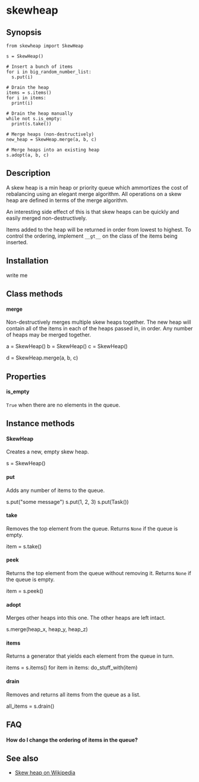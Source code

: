 # skewheap

## Synopsis

    from skewheap import SkewHeap

    s = SkewHeap()

    # Insert a bunch of items
    for i in big_random_number_list:
      s.put(i)

    # Drain the heap
    items = s.items()
    for i in items:
      print(i)

    # Drain the heap manually
    while not s.is_empty:
      print(s.take())

    # Merge heaps (non-destructively)
    new_heap = SkewHeap.merge(a, b, c)

    # Merge heaps into an existing heap
    s.adopt(a, b, c)

## Description

A skew heap is a min heap or priority queue which ammortizes the cost of
rebalancing using an elegant merge algorithm. All operations on a skew heap are
defined in terms of the merge algorithm.

An interesting side effect of this is that skew heaps can be quickly and easily
merged non-destructively.

Items added to the heap will be returned in order from lowest to highest.  To
control the ordering, implement `__gt__` on the class of the items being
inserted.

## Installation

write me

## Class methods

#### merge

Non-destructively merges multiple skew heaps together. The new heap will
contain all of the items in each of the heaps passed in, in order. Any number
of heaps may be merged together.

  a = SkewHeap()
  b = SkewHeap()
  c = SkewHeap()

  d = SkewHeap.merge(a, b, c)

## Properties

#### is_empty

`True` when there are no elements in the queue.

## Instance methods

#### SkewHeap

Creates a new, empty skew heap.

  s = SkewHeap()

#### put

Adds any number of items to the queue.

  s.put("some message")
  s.put(1, 2, 3)
  s.put(Task())

#### take

Removes the top element from the queue. Returns `None` if the queue is empty.


  item = s.take()

#### peek

Returns the top element from the queue without removing it. Returns `None` if
the queue is empty.

  item = s.peek()

#### adopt

Merges other heaps into this one. The other heaps are left intact.

  s.merge(heap_x, heap_y, heap_z)

#### items

Returns a generator that yields each element from the queue in turn.

  items = s.items()
  for item in items:
    do_stuff_with(item)

#### drain

Removes and returns all items from the queue as a list.

  all_items = s.drain()

## FAQ

#### How do I change the ordering of items in the queue?

## See also

* [Skew heap on Wikipedia](https://en.wikipedia.org/wiki/Skew_heap)
